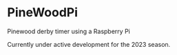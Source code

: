 # PineWoodPi
Pinewood derby timer using a Raspberry Pi

Currently under active development for the 2023 season.
